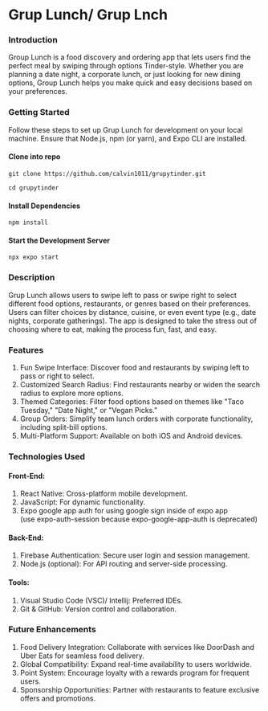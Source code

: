 # Grup Lunch/ Grup Lnch

### Introduction

Group Lunch is a food discovery and ordering app that lets users 
find the perfect meal by swiping through options Tinder-style. Whether
you are planning a date night, a corporate lunch, or just looking for
new dining options, Group Lunch helps you make quick and easy decisions
based on your preferences.

### Getting Started

Follow these steps to set up Grup Lunch for development on your local 
machine. Ensure that Node.js, npm (or yarn), and Expo CLI are installed.

#### Clone into repo

`git clone https://github.com/calvin1011/grupytinder.git`

`cd grupytinder`

#### Install Dependencies

`npm install`

#### Start the Development Server

`npx expo start`

### Description

Grup Lunch allows users to swipe left to pass or swipe right to select different food options, 
restaurants, or genres based on their preferences. Users can filter choices by distance, cuisine,
or even event type (e.g., date nights, corporate gatherings). The app is designed to take the 
stress out of choosing where to eat, making the process fun, fast, and easy.

### Features

1. Fun Swipe Interface: Discover food and restaurants by swiping left to pass or right to select. 
2. Customized Search Radius: Find restaurants nearby or widen the search radius to explore more options. 
3. Themed Categories: Filter food options based on themes like "Taco Tuesday," "Date Night," or "Vegan Picks."
4. Group Orders: Simplify team lunch orders with corporate functionality, including split-bill options. 
5. Multi-Platform Support: Available on both iOS and Android devices.

### Technologies Used
#### Front-End:
1. React Native: Cross-platform mobile development.
2. JavaScript: For dynamic functionality.
3. Expo google app auth for using google sign inside of expo app  
(use expo-auth-session because expo-google-app-auth is deprecated)
#### Back-End:
1. Firebase Authentication: Secure user login and session management.
2. Node.js (optional): For API routing and server-side processing.
#### Tools:
1. Visual Studio Code (VSC)/ Intellij: Preferred IDEs.
2. Git & GitHub: Version control and collaboration.

### Future Enhancements

1. Food Delivery Integration: Collaborate with services like DoorDash and Uber Eats for seamless 
   food delivery. 
2. Global Compatibility: Expand real-time availability to users worldwide. 
3. Point System: Encourage loyalty with a rewards program for frequent users. 
4. Sponsorship Opportunities: Partner with restaurants to feature exclusive offers and promotions.


